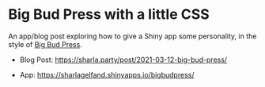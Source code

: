 # Big Bud Press with a little CSS

An app/blog post exploring how to give a Shiny app some personality, in the style of [Big Bud Press](https://bigbudpress.com).

* Blog Post: https://sharla.party/post/2021-03-12-big-bud-press/

* App: https://sharlagelfand.shinyapps.io/bigbudpress/
